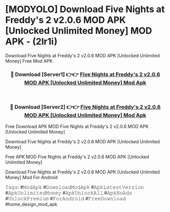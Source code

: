 # [MODYOLO] Download Five Nights at Freddy's 2 v2.0.6 MOD APK [Unlocked Unlimited Money] MOD APK - (2lr1i)
Download Five Nights at Freddy's 2 v2.0.6 MOD APK [Unlocked Unlimited Money] Free Mod APK

<div align="center">
<h3>🔴 Download [Server1] 👉👉 <a href="https://apk-comot.site?title=Five_Nights_at_Freddy's_2_v2.0.6_MOD_APK_[Unlocked_Unlimited_Money]">Five Nights at Freddy's 2 v2.0.6 MOD APK [Unlocked Unlimited Money] Mod Apk</a></h3><br>

<h3>🔴 Download [Server2] 👉👉 <a href="https://apk-comot.site?title=Five_Nights_at_Freddy's_2_v2.0.6_MOD_APK_[Unlocked_Unlimited_Money]">Five Nights at Freddy's 2 v2.0.6 MOD APK [Unlocked Unlimited Money] Mod Apk</a></h3>
</div>


Free Download APK MOD Five Nights at Freddy's 2 v2.0.6 MOD APK [Unlocked Unlimited Money]

Download Five Nights at Freddy's 2 v2.0.6 MOD APK [Unlocked Unlimited Money] 

Free APK MOD Five Nights at Freddy's 2 v2.0.6 MOD APK [Unlocked Unlimited Money] 

Download Five Nights at Freddy's 2 v2.0.6 MOD APK [Unlocked Unlimited Money] Mod For Android

𝚃𝚊𝚐𝚜: #𝙼𝚘𝚍𝙰𝚙𝚔 #𝙳𝚘𝚠𝚗𝚕𝚘𝚊𝚍𝙼𝚘𝚍𝙰𝚙𝚔 #𝙰𝚙𝚔𝙻𝚊𝚝𝚎𝚜𝚝𝚅𝚎𝚛𝚜𝚒𝚘𝚗 #𝙰𝚙𝚔𝚄𝚗𝚕𝚒𝚖𝚒𝚝𝚎𝚍𝙼𝚘𝚗𝚎𝚢 #𝙰𝚙𝚔𝚄𝚗𝚕𝚘𝚌𝚔𝙰𝚕𝚕 #𝙰𝚙𝚔𝙽𝚘𝙰𝚍𝚜 #𝚄𝚗𝚕𝚘𝚌𝚔𝙿𝚛𝚎𝚖𝚒𝚞𝚖 #𝙵𝚘𝚛𝙰𝚗𝚍𝚛𝚘𝚒𝚍 #𝙵𝚛𝚎𝚎𝙳𝚘𝚠𝚗𝚕𝚘𝚊𝚍 #home_design_mod_apk